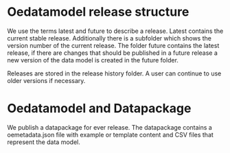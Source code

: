 # Oedatamodel release structure

We use the terms latest and future to describe a release. Latest contains the current stable release. 
Additionally there is a subfolder which shows the version number of the current release. The folder 
future contains the latest release, if there are changes that should be published in a future release 
a new version of the data model is created in the future folder. 

Releases are stored in the release history folder. A user can continue to use older versions if necessary. 

# Oedatamodel and Datapackage

We publish a datapackage for ever release. The datapackage contains a oemetadata.json file with example 
or template content and CSV files that represent the data model.
